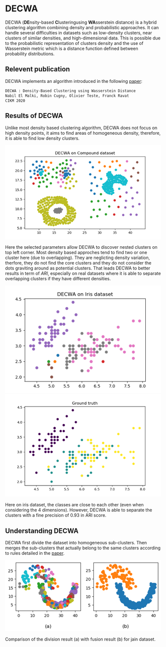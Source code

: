 # DECWA
 DECWA (**DE**nsity-based **C**lusteringusing **WA**sserstein distance) is a hybrid clustering algorithm combining density and probabilistic approaches. It can handle several difficulties in datasets such as low-density clusters, near clusters of similar densities, and high-dimensional data. This is possible due to the probabilistic representation of clusters density and the use of Wasserstein metric which is a distance function defined between probability distributions.
 
 ## Relevent publication
 DECWA implements an algorithm introduced in the following [paper](url_du_lien "DECWA : Density-Based Clustering using Wasserstein Distance"):
 ```
 DECWA : Density-Based Clustering using Wasserstein Distance
 Nabil El Malki, Robin Cugny, Olivier Teste, Franck Ravat
 CIKM 2020
 ```
 
 ## Results of DECWA
 Unlike most density based clustering algorithm, DECWA does not focus on high density points, it aims to find areas of homogeneous density, therefore, it is able to find low density clusters. 
 
 ![images](images/DECWA_on_compound_dataset.png "DECWA on Compound dataset")
 
 Here the selected parameters allow DECWA to discover nested clusters on top left corner. Most density based approches tend to find two or one cluster here (due to overlapping). They are neglicting density variation, therfore, they do not find the core clusters and they do not consider the dots graviting around as potential clusters. That leads DECWA to better results in term of *ARI*, especially on real datasets where it is able to separate overlapping clusters if they have different densities.
 
 ![images](images/DECWA_on_iris_dataset.png "DECWA on Iris dataset")
 ![images](images/iris_gt.png "Iris dataset")

Here on iris dataset, the classes are close to each other (even when considering the 4 dimensions). However, DECWA is able to separate the clusters with a fine precision of 0.93 in ARI score.
 
 ## Understanding DECWA
 DECWA first divide the dataset into homogeneous sub-clusters. Then merges the sub-clusters that actually belong to the same clusters according to rules detailed in the [paper](url_du_lien "DECWA : Density-Based Clustering using Wasserstein Distance").
 
 ![images](images/div_result.png "Division and fusion on jain dataset")
 
 Comparison of the division result (a) with fusion result (b) for jain dataset.
 
 
